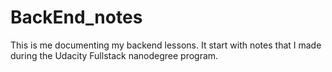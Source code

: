 # BackEnd_notes
This is me documenting my backend lessons. It start with notes that I made during the Udacity Fullstack nanodegree program.

